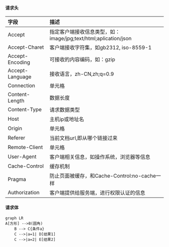 #### 请求头
|  字段   | 描述  |
|:--  |:-------  |
| Accept  | 指定客户端接收信息类型，如：image/jpg;text/html;aplication/json |
| Accept-Charet  | 客户端接收字符集，如gb2312, iso-8559-1 |
| Accept-Encoding  | 可接收的内容编码，如：gzip |
| Accept-Language  | 接收语言，zh-CN,zh;q=0.9 |
| Connection  | 单元格 |
| Content-Length  | 数据长度 |
| Content-Type  | 请求数据类型 |
| Host  | 主机ip或地址名 |
| Origin  | 单元格 |
| Referer  | 当前文档url,即从哪个链接过来 |
| Remote-Client  | 单元格 |
| User-Agent  | 客户端相关信息，如操作系统，浏览器等信息 |
| Cache-Control  | 缓存机制 |
| Pragma  | 防止页面被缓存，和Cache-Control:no-cache一样 |
| Authorization  | 客户端提供给服务端，进行权限认证的信息 |

#### 请求体

```mermaid
graph LR
A[方形] -->B(圆角)
    B --> C{条件a}
    C -->|a=1| D[结果1]
    C -->|a=2| E[结果2]
```